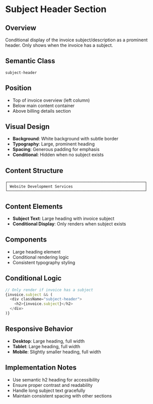 # Subject Header Section

## Overview
Conditional display of the invoice subject/description as a prominent header. Only shows when the invoice has a subject.

## Semantic Class
`subject-header`

## Position
- Top of invoice overview (left column)
- Below main content container
- Above billing details section

## Visual Design
- **Background**: White background with subtle border
- **Typography**: Large, prominent heading
- **Spacing**: Generous padding for emphasis
- **Conditional**: Hidden when no subject exists

## Content Structure
```
┌─────────────────────────────────────────────────────────────┐
│ Website Development Services                                │
└─────────────────────────────────────────────────────────────┘
```

## Content Elements
- **Subject Text**: Large heading with invoice subject
- **Conditional Display**: Only renders when subject exists

## Components
- Large heading element
- Conditional rendering logic
- Consistent typography styling

## Conditional Logic
```javascript
// Only render if invoice has a subject
{invoice.subject && (
  <div className="subject-header">
    <h2>{invoice.subject}</h2>
  </div>
)}
```

## Responsive Behavior
- **Desktop**: Large heading, full width
- **Tablet**: Large heading, full width
- **Mobile**: Slightly smaller heading, full width

## Implementation Notes
- Use semantic h2 heading for accessibility
- Ensure proper contrast and readability
- Handle long subject text gracefully
- Maintain consistent spacing with other sections 